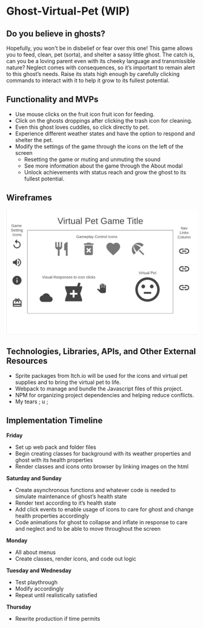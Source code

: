 # Ghost-Virtual-Pet (WIP)

## Do you believe in ghosts?
Hopefully, you won't be in disbelief or fear over this one! This game allows you to feed, clean, pet (sorta), and shelter a sassy little ghost. The catch is, can you be a loving parent even with its cheeky language and transmissible nature? Neglect comes with consequences, so it’s important to remain alert to this ghost’s needs. Raise its stats high enough by carefully clicking commands to interact with it to help it grow to its fullest potential.


## Functionality and MVPs
- Use mouse clicks on the fruit icon fruit icon for feeding.
- Click on the ghosts droppings after clicking the trash icon for cleaning.
- Even this ghost loves cuddles, so click directly to pet.
- Experience different weather states and have the option to respond and shelter the pet.
- Modify the settings of the game through the icons on the left of the screen
  - Resetting the game or muting and unmuting the sound
  - See more information about the game through the About modal
  - Unlock achievements with status reach and grow the ghost to its fullest potential.


## Wireframes
![oh no! unhappy pet :c please make them happy C:](https://github.com/ee3y0re/Ghost-Virtual-Pet/blob/main/wireframes.png)


## Technologies, Libraries, APIs, and Other External Resources
- Sprite packages from Itch.io will be used for the icons and virtual pet supplies and to bring the virtual pet to life.
- Webpack to manage and bundle the Javascript files of this project.
- NPM for organizing project dependencies and helping reduce conflicts.
- My tears ; u ;


## Implementation Timeline
**Friday**
- Set up web pack and folder files
- Begin creating classes for background with its weather properties and ghost with its health properties
- Render classes and icons onto browser by linking images on the html

**Saturday and Sunday**
- Create asynchronous functions and whatever code is needed to simulate maintenance of ghost’s health state
- Render text according to it’s health state
- Add click events to enable usage of icons to care for ghost and change health properties accordingly
- Code animations for ghost to collapse and inflate in response to care and neglect and to be able to move throughout the screen

**Monday**
- All about menus
- Create classes, render icons, and code out logic

**Tuesday and Wednesday**
- Test playthrough
- Modify accordingly
- Repeat until realistically satisfied

**Thursday**
- Rewrite production if time permits

